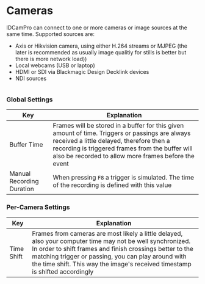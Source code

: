 # Cameras

IDCamPro can connect to one or more cameras or image sources at the same time. Supported sources are:

* Axis or Hikvision camera, using either H.264 streams or MJPEG (the later is recommended as usually image qualitiy for stills is better but there is more network load))
* Local webcams (USB or laptop)
* HDMI or SDI via Blackmagic Design Decklink devices
* NDI sources

<figure><img src="https://dbnetsoft.github.io/IDCamProDocumentation/configuration/cameras/images/overview.png" alt=""><figcaption></figcaption></figure>

### Global Settings <a href="#global-settings" id="global-settings"></a>

| Key                       | Explanation                                                                                                                                                                                                                                            |
| ------------------------- | ------------------------------------------------------------------------------------------------------------------------------------------------------------------------------------------------------------------------------------------------------ |
| Buffer Time               | Frames will be stored in a buffer for this given amount of time. Triggers or passings are always received a little delayed, therefore then a recording is triggered frames from the buffer will also be recorded to allow more frames before the event |
| Manual Recording Duration | When pressing `F8` a trigger is simulated. The time of the recording is defined with this value                                                                                                                                                        |

### Per-Camera Settings <a href="#per-camera-settings" id="per-camera-settings"></a>

| Key        | Explanation                                                                                                                                                                                                                                                                                                  |
| ---------- | ------------------------------------------------------------------------------------------------------------------------------------------------------------------------------------------------------------------------------------------------------------------------------------------------------------ |
| Time Shift | Frames from cameras are most likely a little delayed, also your computer time may not be well synchronized. In order to shift frames and finish crossings better to the matching trigger or passing, you can play around with the time shift. This way the image's received timestamp is shifted accordingly |
